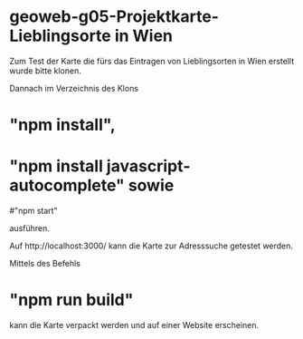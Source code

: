 # geoweb-g05-Projektkarte-Lieblingsorte in Wien

Zum Test der Karte die fürs das Eintragen von Lieblingsorten in Wien erstellt wurde bitte klonen. 

Dannach im Verzeichnis des Klons 

# "npm install", 
# "npm install javascript-autocomplete" sowie 
#"npm start" 

ausführen. 

Auf http://localhost:3000/ kann die Karte zur Adresssuche getestet werden.

Mittels des Befehls 
# "npm run build"
kann die Karte verpackt werden und auf einer Website erscheinen.
